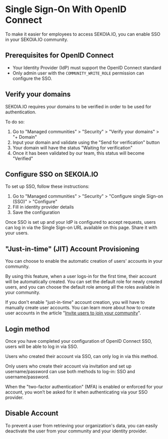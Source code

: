 # Single Sign-On With OpenID Connect

To make it easier for employees to access SEKOIA.IO, you can enable SSO in your SEKOIA.IO community. 

## Prerequisites for OpenID Connect

- Your Identity Provider (IdP) must support the OpenID Connect standard
- Only admin user with the `COMMUNITY_WRITE_ROLE` permission can configure the SSO.

## Verify your domains

SEKOIA.IO requires your domains to be verified in order to be used for authentication.

To do so:

1. Go to "Managed communities" > "Security" > "Verify your domains" > "+ Domain"
2. Input your domain and validate using the "Send for verification" button
3. Your domain will have the status "Waiting for verification"
4. Once it has been validated by our team, this status will become "Verified"


## Configure SSO on SEKOIA.IO

To set up SSO, follow these instructions:

1. Go to "Managed communities" > "Security" > "Configure single Sign-on (SSO)" > "Configure"
2. Fill in identity provider details
3. Save the configuration

Once SSO is set up and your IdP is configured to accept requests, users can log in via the Single Sign-on URL available on this page.
Share it with your users.


## "Just-in-time" (JIT) Account Provisioning

You can choose to enable the automatic creation of users' accounts in your community. 

By using this feature, when a user logs-in for the first time, their account will be automatically created. You can set the default role for newly created users, and you can choose the default role among all the roles available in your community.

If you don't enable "just-in-time" account creation, you will have to manually create user accounts. You can learn more about how to create user accounts in the article "[Invite users to join your community](https://docs.sekoia.io/getting_started/invite_users/)". 


## Login method

Once you have completed your configuration of OpenID Connect SSO, users will be able to log in via SSO.

Users who created their account via SSO, can only log in via this method. 

Only users who create their account via invitation and set up username/password can use both methods to log-in: SSO and username/password. 

When the "two-factor authentication" (MFA) is enabled or enforced for your account, you won’t be asked for it when authenticating via your SSO provider.


## Disable Account

To prevent a user from retrieving your organization's data, you can easily deactivate the user from your community and your identity provider.




